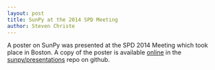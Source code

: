 ```yaml
---
layout: post
title: SunPy at the 2014 SPD Meeting
author: Steven Christe
---
```


A poster on SunPy was presented at the SPD 2014 Meeting which took place in Boston. A copy of the poster is available [online]('https://github.com/sunpy/presentations/raw/master/2014-06-04_SunPy-Poster_SPD_(Boston)/SunPy-0.4-AAS-SPD%20Poster.pdf') in the [sunpy/presentations](https://github.com/sunpy/presentations) repo on github.